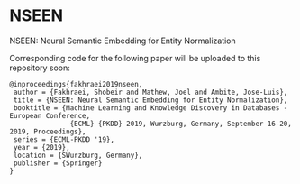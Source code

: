 # NSEEN
NSEEN: Neural Semantic Embedding for Entity Normalization

Corresponding code for the following paper will be uploaded to this repository soon:
```
@inproceedings{fakhraei2019nseen,  
 author = {Fakhraei, Shobeir and Mathew, Joel and Ambite, Jose-Luis},  
 title = {NSEEN: Neural Semantic Embedding for Entity Normalization},  
 booktitle = {Machine Learning and Knowledge Discovery in Databases - European Conference,
               {ECML} {PKDD} 2019, Wurzburg, Germany, September 16-20, 2019, Proceedings},  
 series = {ECML-PKDD '19},  
 year = {2019},  
 location = {SWurzburg, Germany},  
 publisher = {Springer}
}   
```
